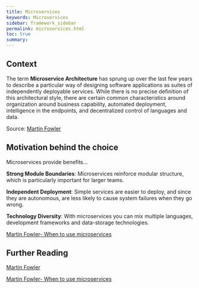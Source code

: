 ```yaml
---
title: Microservices
keywords: Microservices
sidebar: framework_sidebar
permalink: microservices.html
toc: true
summary:
---
```


## Context
The term **Microservice Architecture** has sprung up over the last few years to describe a particular way of designing software applications as suites of independently deployable services. While there is no precise definition of this architectural style, there are certain common characteristics around organization around business capability, automated deployment, intelligence in the endpoints, and decentralized control of languages and data.

Source: [Martin Fowler](http://martinfowler.com/articles/microservices.html)

## Motivation behind the choice
Microservices provide benefits…

**Strong Module Boundaries**: Microservices reinforce modular structure, which is particularly important for larger teams.


**Independent Deployment**: Simple services are easier to deploy, and since they are autonomous, are less likely to cause system failures when they go wrong.


**Technology Diversity**: With microservices you can mix multiple languages, development frameworks and data-storage technologies.

[Martin Fowler- When to use microservices](http://martinfowler.com/microservices/#when)

## Further Reading
 [Martin Fowler](http://martinfowler.com/articles/microservices.html)

 [Martin Fowler- When to use microservices](http://martinfowler.com/microservices/#when)
